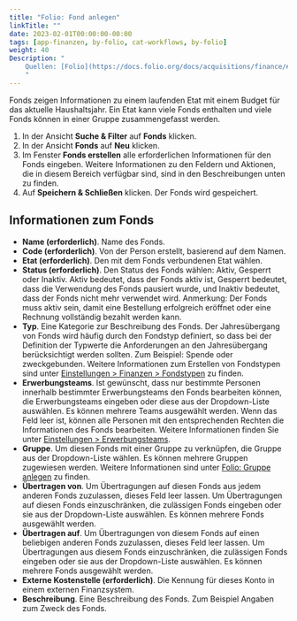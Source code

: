 ```yaml
---
title: "Folio: Fond anlegen"
linkTitle: ""
date: 2023-02-01T00:00:00-00:00
tags: [app-finanzen, by-folio, cat-workflows, by-folio]
weight: 40
Description: "
    Quellen: [Folio](https://docs.folio.org/docs/acquisitions/finance/#creating-a-fund) & [GBV](https://info.gbv.de/display/FOLIOGBVEXTERN/Folio:+Fond+anlegen)
    "
---
```


Fonds zeigen Informationen zu einem laufenden Etat mit einem Budget für das aktuelle Haushaltsjahr. Ein Etat kann viele Fonds enthalten und viele Fonds können in einer Gruppe zusammengefasst werden.

1.  In der Ansicht **Suche & Filter** auf **Fonds** klicken.
2.  In der Ansicht **Fonds** auf **Neu** klicken.
3.  Im Fenster **Fonds erstellen** alle erforderlichen Informationen für den Fonds eingeben. Weitere Informationen zu den Feldern und Aktionen, die in diesem Bereich verfügbar sind, sind in den Beschreibungen unten zu finden.
4.  Auf **Speichern & Schließen** klicken. Der Fonds wird gespeichert.

## Informationen zum Fonds

-   **Name (erforderlich)**. Name des Fonds.
-   **Code (erforderlich)**. Von der Person erstellt, basierend auf dem Namen.
-   **Etat (erforderlich)**. Den mit dem Fonds verbundenen Etat wählen.
-   **Status (erforderlich)**. Den Status des Fonds wählen: Aktiv, Gesperrt oder Inaktiv. Aktiv bedeutet, dass der Fonds aktiv ist, Gesperrt bedeutet, dass die Verwendung des Fonds pausiert wurde, und Inaktiv bedeutet, dass der Fonds nicht mehr verwendet wird. Anmerkung: Der Fonds muss aktiv sein, damit eine Bestellung erfolgreich eröffnet oder eine Rechnung vollständig bezahlt werden kann.
-   **Typ**. Eine Kategorie zur Beschreibung des Fonds. Der Jahresübergang von Fonds wird häufig durch den Fondstyp definiert, so dass bei der Definition der Typwerte die Anforderungen an den Jahresübergang berücksichtigt werden sollten. Zum Beispiel: Spende oder zweckgebunden. Weitere Informationen zum Erstellen von Fondstypen sind unter [Einstellungen > Finanzen > Fondstypen](https://info.gbv.de/display/FOLIOGBVEXTERN/Einstellungen+%28Finanzen%29%3A+Fondstypen) zu finden.
-   **Erwerbungsteams**. Ist gewünscht, dass nur bestimmte Personen innerhalb bestimmter Erwerbungsteams den Fonds bearbeiten können, die Erwerbungsteams eingeben oder diese aus der Dropdown-Liste auswählen. Es können mehrere Teams ausgewählt werden. Wenn das Feld leer ist, können alle Personen mit den entsprechenden Rechten die Informationen des Fonds bearbeiten. Weitere Informationen finden Sie unter [Einstellungen > Erwerbungsteams](https://info.gbv.de/pages/viewpage.action?pageId=849379720).
-   **Gruppe**. Um diesen Fonds mit einer Gruppe zu verknüpfen, die Gruppe aus der Dropdown-Liste wählen. Es können mehrere Gruppen zugewiesen werden. Weitere Informationen sind unter [Folio: Gruppe anlegen](https://info.gbv.de/display/FOLIOGBVEXTERN/Folio%3A+Gruppe+anlegen) zu finden.
-   **Übertragen von**. Um Übertragungen auf diesen Fonds aus jedem anderen Fonds zuzulassen, dieses Feld leer lassen. Um Übertragungen auf diesen Fonds einzuschränken, die zulässigen Fonds eingeben oder sie aus der Dropdown-Liste auswählen. Es können mehrere Fonds ausgewählt werden.
-   **Übertragen auf**. Um Übertragungen von diesem Fonds auf einen beliebigen anderen Fonds zuzulassen, dieses Feld leer lassen. Um Übertragungen aus diesem Fonds einzuschränken, die zulässigen Fonds eingeben oder sie aus der Dropdown-Liste auswählen. Es können mehrere Fonds ausgewählt werden.
-   **Externe Kostenstelle (erforderlich)**. Die Kennung für dieses Konto in einem externen Finanzsystem.
-   **Beschreibung**. Eine Beschreibung des Fonds. Zum Beispiel Angaben zum Zweck des Fonds.
